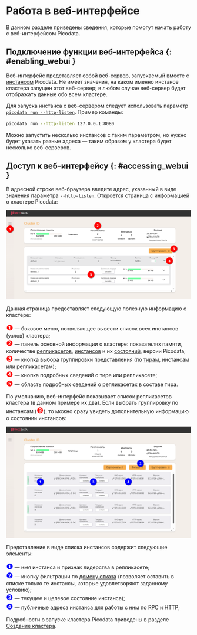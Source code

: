# Работа в веб-интерфейсе

В данном разделе приведены сведения, которые помогут начать работу с
веб-интерфейсом Picodata.

## Подключение функции веб-интерфейса {: #enabling_webui }

Веб-интерфейс представляет собой веб-сервер, запускаемый вместе с
[инстансом](../overview/glossary.md#instance) Picodata. Не имеет значения, на каком
именно инстансе кластера запущен этот веб-сервер; в любом случае
веб-сервер будет отображать данные обо всем кластере.

Для запуска инстанса с веб-сервером следует использовать параметр
[`picodata run --http-listen`]. Пример команды:

```bash
picodata run --http-listen 127.0.0.1:8080
```

[`picodata run --http-listen`]: ../reference/cli.md#run_http_listen

Можно запустить несколько инстансов с таким параметром, но нужно будет
указать разные адреса — таким образом у кластера будет несколько
веб-серверов.

## Доступ к веб-интерфейсу {: #accessing_webui }

В адресной строке веб-браузера введите адрес, указанный в виде значения
параметра `--http-listen`. Откроется страница с информацией о кластере
Picodata:

![webui-main](../images/webui-main.png)

Данная страница предоставляет следующую полезную информацию о кластере:

<span style="color:red;font-size:150%">❶</span> — боковое меню,
позволяющее вывести список всех инстансов (узлов) кластера;<br>
<span style="color:red;font-size:150%">❷</span> — панель основной
информации о кластере: показателях памяти, количестве [репликасетов],
[инстансов] и их [состояний], версии Picodata;<br>
<span style="color:red;font-size:150%">❸</span> — кнопка выбора
группировки представления (по [тирам], инстансам или репликасетам);<br>
<span style="color:red;font-size:150%">❹</span> — кнопка подробных
сведений о тире или репликасете;<br>
<span style="color:red;font-size:150%">❺</span> — область подробных
сведений о репликасетах в составе тира.

[репликасетов]: ../overview/glossary.md#replicaset
[инстансов]: ../overview/glossary.md#instance
[состояний]: ../overview/glossary.md#state
[тирам]: ../overview/glossary.md#tier

По умолчанию, веб-интерфейс показывает список репликасетов кластера (в
данном примере их два). Если выбрать группировку по инстансам (<span
style="color:red;font-size:150%">❸</span>), то можно сразу увидеть
дополнительную информацию о состоянии инстансов:

![webui-instances](../images/webui-instances.png)

Представление в виде списка инстансов содержит следующие элементы:

<span style="color:blue;font-size:150%">❶</span> — имя инстанса и признак лидерства в репликасете;<br>
<span style="color:blue;font-size:150%">❷</span> — кнопку фильтрации по
[домену отказа] (позволяет оставить в списке
только те инстансы, которые удовлетворяют заданному условию);<br>
<span style="color:blue;font-size:150%">❸</span> — текущее и целевое
состояние инстанса);<br>
<span style="color:blue;font-size:150%">❹</span> — публичные адреса
инстанса для работы с ним по RPC и HTTP;<br>

[домену отказа]: ../overview/glossary.md#failure_domain

Подробности о запуске кластера Picodata приведены в разделе [Создание
кластера](deploy.md).
